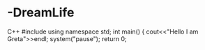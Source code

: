 # -DreamLife
C++
#include<iostream>
using namespace std;
int main()
{
cout<<"Hello I am Greta">>endl;
system("pause");
return 0;
